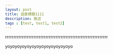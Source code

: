 ```yaml
---
layout: post
title: 這是標題1111
description: 敘述
tags : [test, test1, test2]
---
```

rrrrrrrrrrrrrrrrrrrrrrrrrrrrrrrrrrrrrrrrrrrrrrrrrrrrrrrrrrrrr
<!--break-->
yoyoyoyoyoyoyoyoyoyoyoyoyoyo